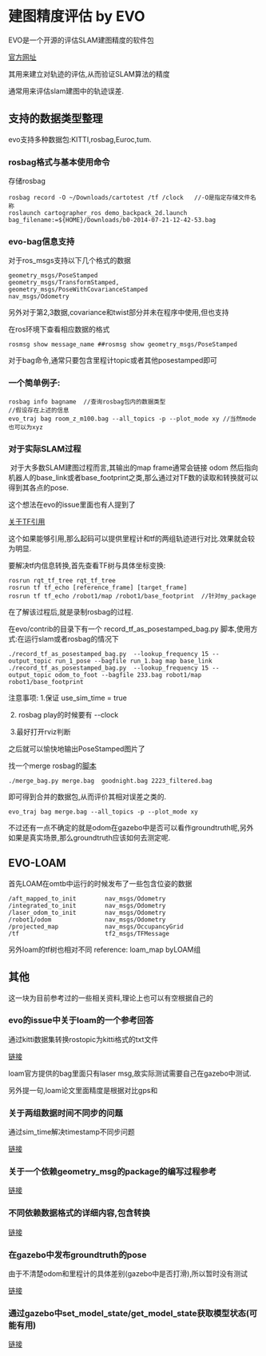 # 建图精度评估 by EVO

EVO是一个开源的评估SLAM建图精度的软件包

[官方网址](https://github.com/MichaelGrupp/evo/wiki/Formats)

其用来建立对轨迹的评估,从而验证SLAM算法的精度

通常用来评估slam建图中的轨迹误差.

## 支持的数据类型整理

evo支持多种数据包:KITTI,rosbag,Euroc,tum.

### rosbag格式与基本使用命令

存储rosbag

```
rosbag record -O ~/Downloads/cartotest /tf /clock   //-O是指定存储文件名称
roslaunch cartographer_ros demo_backpack_2d.launch bag_filename:=${HOME}/Downloads/b0-2014-07-21-12-42-53.bag
```

### evo-bag信息支持

对于ros_msgs支持以下几个格式的数据

```
geometry_msgs/PoseStamped
geometry_msgs/TransformStamped, geometry_msgs/PoseWithCovarianceStamped
nav_msgs/Odometry
```

另外对于第2,3数据,covariance和twist部分并未在程序中使用,但也支持

在ros环境下查看相应数据的格式

```
rosmsg show message_name ##rosmsg show geometry_msgs/PoseStamped
```

对于bag命令,通常只要包含里程计topic或者其他posestamped即可

### 一个简单例子:

```
rosbag info bagname  //查询rosbag包内的数据类型
//假设存在上述的信息
evo_traj bag room_z_m100.bag --all_topics -p --plot_mode xy //当然mode也可以为xyz
```

### 对于实际SLAM过程

​       对于大多数SLAM建图过程而言,其输出的map frame通常会链接 odom 然后指向机器人的base_link或者base_footprint之类,那么通过对TF数的读取和转换就可以得到其各点的pose.

这个想法在evo的issue里面也有人提到了

[关于TF引用](https://github.com/MichaelGrupp/evo/issues/222)    

这个如果能够引用,那么起码可以提供里程计和tf的两组轨迹进行对比.效果就会较为明显.

要解决tf内信息转换,首先查看TF树与具体坐标变换:

```
rosrun rqt_tf_tree rqt_tf_tree
rosrun tf tf_echo [reference_frame] [target_frame]
rosrun tf tf_echo /robot1/map /robot1/base_footprint  //针对my_package
```

在了解该过程后,就是录制rosbag的过程.

在evo/contrib的目录下有一个 record_tf_as_posestamped_bag.py 脚本,使用方式:在运行slam或者rosbag的情况下

```
./record_tf_as_posestamped_bag.py  --lookup_frequency 15 --output_topic run_1_pose --bagfile run_1.bag map base_link
./record_tf_as_posestamped_bag.py  --lookup_frequency 15 --output_topic odom_to_foot --bagfile 233.bag robot1/map robot1/base_footprint
```

注意事项:  1.保证  use_sim_time = true

​                  2. rosbag play的时候要有 --clock

​                  3.最好打开rviz判断

之后就可以愉快地输出PoseStamped图片了

找一个merge rosbag的[脚本](https://github.com/biomotion/rosbag-operations)

```
./merge_bag.py merge.bag  goodnight.bag 2223_filtered.bag
```

即可得到合并的数据包,从而评价其相对误差之类的.

```
evo_traj bag merge.bag --all_topics -p --plot_mode xy
```

不过还有一点不确定的就是odom在gazebo中是否可以看作groundtruth呢,另外如果是真实场景,那么groundtruth应该如何去测定呢.

## EVO-LOAM

首先LOAM在omtb中运行的时候发布了一些包含位姿的数据

```
/aft_mapped_to_init        nav_msgs/Odometry 
/integrated_to_init        nav_msgs/Odometry
/laser_odom_to_init        nav_msgs/Odometry  
/robot1/odom               nav_msgs/Odometry
/projected_map             nav_msgs/OccupancyGrid
/tf                        tf2_msgs/TFMessage
```

另外loam的tf树也相对不同 reference: loam_map  byLOAM组



## 其他

这一块为目前参考过的一些相关资料,理论上也可以有空根据自己的

### evo的issue中关于loam的一个参考回答

通过kitti数据集转换rostopic为kitti格式的txt文件

[链接](https://github.com/MichaelGrupp/evo/issues/155)

loam官方提供的bag里面只有laser msg,故实际测试需要自己在gazebo中测试.

另外提一句,loam论文里面精度是根据对比gps和

### 关于两组数据时间不同步的问题

通过sim_time解决timestamp不同步问题

[链接](https://github.com/MichaelGrupp/evo/issues/243)

### 关于一个依赖geometry_msg的package的编写过程参考

[链接](https://www.jianshu.com/p/5c75c24f0fe6)

### 不同依赖数据格式的详细内容,包含转换

[链接](https://github.com/MichaelGrupp/evo/wiki/Formats#kitti---kitti-dataset-pose-format)

### 在gazebo中发布groundtruth的pose

由于不清楚odom和里程计的具体差别(gazebo中是否打滑),所以暂时没有测试

[链接](https://blog.csdn.net/osgoodwu/article/details/85072122)

### 通过gazebo中set_model_state/get_model_state获取模型状态(可能有用)

[链接](https://blog.csdn.net/lxlong89940101/article/details/100132221)